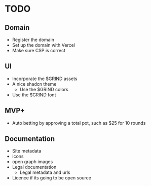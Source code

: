 # TODO

## Domain
- Register the domain
- Set up the domain with Vercel
- Make sure CSP is correct

## UI
- Incorporate the $GRIND assets
- A nice shadcn theme
  - Use the $GRIND colors
- Use the $GRIND font

## MVP+
- Auto betting by approving a total pot, such as $25 for 10 rounds

## Documentation
- Site metadata
- icons
- open graph images
- Legal documentation
  - Legal metadata and urls
- Licence if its going to be open source
